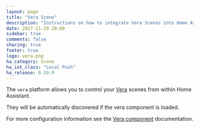 ```yaml
---
layout: page
title: "Vera Scene"
description: "Instructions on how to integrate Vera Scenes into Home Assistant."
date: 2017-11-20 20:00
sidebar: true
comments: false
sharing: true
footer: true
logo: vera.png
ha_category: Scene
ha_iot_class: "Local Push"
ha_release: 0.59.0
---
```


The `vera` platform allows you to control your [Vera](http://getvera.com/) scenes from within Home Assistant.

They will be automatically discovered if the vera component is loaded.

For more configuration information see the [Vera component](/components/vera/) documentation.

